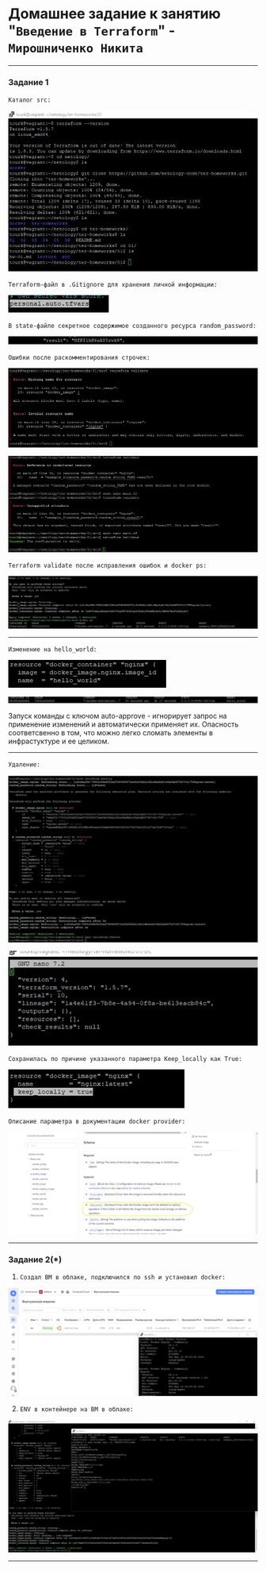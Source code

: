 # Домашнее задание к занятию "`Введение в Terraform`" - `Мирошниченко Никита`

---
### Задание 1

`Каталог src: `

![Скриншот](https://github.com/Tourker/Git_HW/blob/main/HW_terraform/img/01/z1_1.jpg)

`Terraform-файл в .Gitignore для хранения личной информации: `

![Скриншот](https://github.com/Tourker/Git_HW/blob/main/HW_terraform/img/01/z1_2_gitignore.jpg)

` В state-файле секретное содержимое созданного ресурса random_password: `

![Скриншот](https://github.com/Tourker/Git_HW/blob/main/HW_terraform/img/01/z1_3_password.jpg)

`Ошибки после раскомментирования строчек: `

![Скриншот](https://github.com/Tourker/Git_HW/blob/main/HW_terraform/img/01/z1_4_errors.jpg)

![Скриншот](https://github.com/Tourker/Git_HW/blob/main/HW_terraform/img/01/z1_4_errors_2.jpg)

`Terraform validate после исправления ошибок и docker ps: `

![Скриншот](https://github.com/Tourker/Git_HW/blob/main/HW_terraform/img/01/z1_5_correct.jpg)

---

`Изменение на hello_world: `

![Скриншот](https://github.com/Tourker/Git_HW/blob/main/HW_terraform/img/01/z1_6_hello_world_2.jpg)

![Скриншот](https://github.com/Tourker/Git_HW/blob/main/HW_terraform/img/01/z1_6_hello_world.jpg)


Запуск команды с ключом auto-approve - игнорирует запрос на применение изменений и автоматически применяет их. Опасность соответсвенно в том, что можно легко сломать элементы в инфрастуктуре и ее целиком.

---

`Удаление: `

![Скриншот](https://github.com/Tourker/Git_HW/blob/main/HW_terraform/img/01/z1_7_destroy.jpg)

![Скриншот](https://github.com/Tourker/Git_HW/blob/main/HW_terraform/img/01/z1_7_tfstate.jpg)

`Сохранилась по причине указанного параметра Keep_locally как True: `

![Скриншот](https://github.com/Tourker/Git_HW/blob/main/HW_terraform/img/01/z1_8_keep_locally.jpg)

`Описание параметра в документации docker provider: `

![Скриншот](https://github.com/Tourker/Git_HW/blob/main/HW_terraform/img/01/z1_8_keep_locally_doc.jpg)


---

### Задание 2(*)

1. `Создал ВМ в облаке, подключился по ssh и установил docker: `

![Скриншот](https://github.com/Tourker/Git_HW/blob/main/HW_terraform/img/01/z2_1_2.jpg)

2. `ENV в контейнере на ВМ в облаке: `

![Скриншот](https://github.com/Tourker/Git_HW/blob/main/HW_terraform/img/01/z2_container.jpg)

---